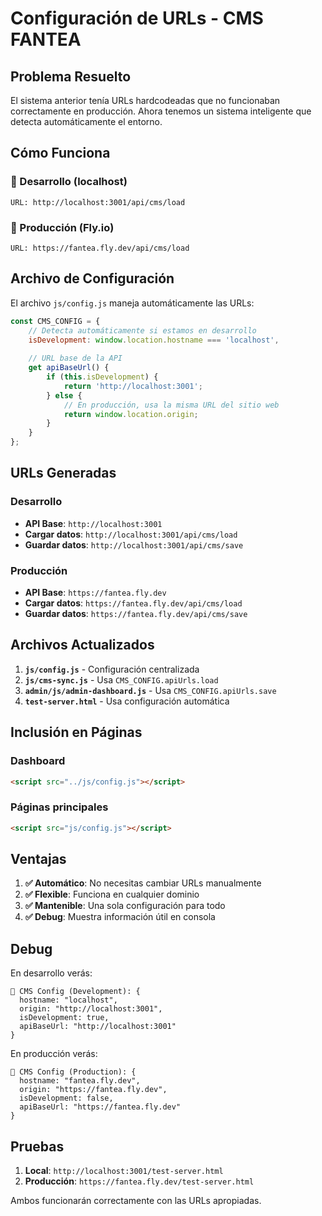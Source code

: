 # Configuración de URLs - CMS FANTEA

## Problema Resuelto

El sistema anterior tenía URLs hardcodeadas que no funcionaban correctamente en producción. Ahora tenemos un sistema inteligente que detecta automáticamente el entorno.

## Cómo Funciona

### 🔧 Desarrollo (localhost)
```
URL: http://localhost:3001/api/cms/load
```

### 🚀 Producción (Fly.io)
```
URL: https://fantea.fly.dev/api/cms/load
```

## Archivo de Configuración

El archivo `js/config.js` maneja automáticamente las URLs:

```javascript
const CMS_CONFIG = {
    // Detecta automáticamente si estamos en desarrollo
    isDevelopment: window.location.hostname === 'localhost',
    
    // URL base de la API
    get apiBaseUrl() {
        if (this.isDevelopment) {
            return 'http://localhost:3001';
        } else {
            // En producción, usa la misma URL del sitio web
            return window.location.origin;
        }
    }
};
```

## URLs Generadas

### Desarrollo
- **API Base**: `http://localhost:3001`
- **Cargar datos**: `http://localhost:3001/api/cms/load`
- **Guardar datos**: `http://localhost:3001/api/cms/save`

### Producción
- **API Base**: `https://fantea.fly.dev`
- **Cargar datos**: `https://fantea.fly.dev/api/cms/load`
- **Guardar datos**: `https://fantea.fly.dev/api/cms/save`

## Archivos Actualizados

1. **`js/config.js`** - Configuración centralizada
2. **`js/cms-sync.js`** - Usa `CMS_CONFIG.apiUrls.load`
3. **`admin/js/admin-dashboard.js`** - Usa `CMS_CONFIG.apiUrls.save`
4. **`test-server.html`** - Usa configuración automática

## Inclusión en Páginas

### Dashboard
```html
<script src="../js/config.js"></script>
```

### Páginas principales
```html
<script src="js/config.js"></script>
```

## Ventajas

1. **✅ Automático**: No necesitas cambiar URLs manualmente
2. **✅ Flexible**: Funciona en cualquier dominio
3. **✅ Mantenible**: Una sola configuración para todo
4. **✅ Debug**: Muestra información útil en consola

## Debug

En desarrollo verás:
```
🔧 CMS Config (Development): {
  hostname: "localhost",
  origin: "http://localhost:3001",
  isDevelopment: true,
  apiBaseUrl: "http://localhost:3001"
}
```

En producción verás:
```
🚀 CMS Config (Production): {
  hostname: "fantea.fly.dev",
  origin: "https://fantea.fly.dev",
  isDevelopment: false,
  apiBaseUrl: "https://fantea.fly.dev"
}
```

## Pruebas

1. **Local**: `http://localhost:3001/test-server.html`
2. **Producción**: `https://fantea.fly.dev/test-server.html`

Ambos funcionarán correctamente con las URLs apropiadas.
